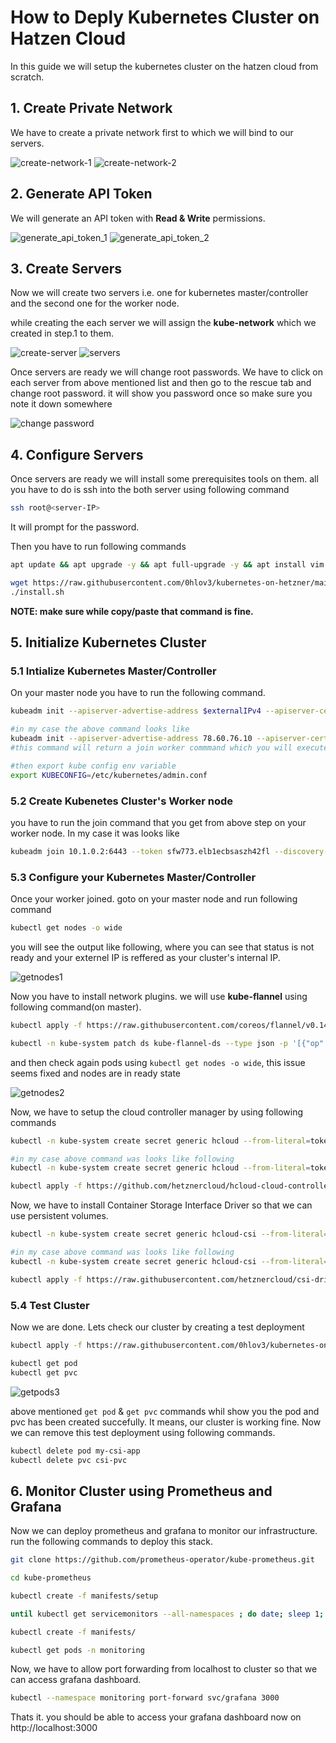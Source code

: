 # How to Deply Kubernetes Cluster on Hatzen Cloud

In this guide we will setup the kubernetes cluster on the hatzen cloud from scratch.

## 1. Create Private Network

We have to create a private network first to which we will bind to our servers.

![create-network-1](images/2.png)
![create-network-2](images/3.png)

## 2. Generate API Token

We will generate an API token with **Read & Write** permissions.

![generate_api_token_1](images/5.png)
![generate_api_token_2](images/6.png)

## 3. Create Servers

Now we will create two servers i.e. one for kubernetes master/controller and the second one for the worker node.

while creating the each server we will assign the **kube-network** which we created in step.1 to them.

![create-server](images/4.png)
![servers](images/7.png)

Once servers are ready we will change root passwords. We have to click on each server from above mentioned list and then go to the rescue tab and change root password. it will show you password once so make sure you note it down somewhere

![change password](images/8.png)

## 4. Configure Servers

Once servers are ready we will install some prerequisites tools on them. all you have to do is ssh into the both server using following command

```bash
ssh root@<server-IP>
```

It will prompt for the password.

Then you have to run following commands

```bash
apt update && apt upgrade -y && apt full-upgrade -y && apt install vim -y

wget https://raw.githubusercontent.com/0hlov3/kubernetes-on-hetzner/main/k8s-ubuntu-install/install.sh && chmod +x install.sh && 
./install.sh
```

**NOTE: make sure while copy/paste that command is fine.**

## 5. Initialize Kubernetes Cluster

### 5.1 Intialize Kubernetes Master/Controller

On your master node you have to run the following command.

```bash
kubeadm init --apiserver-advertise-address $externalIPv4 --apiserver-cert-extra-sans $PrivateIP,$externalIPv4 --control-plane-endpoint $PrivateIP --pod-network-cidr 10.244.0.0/16

#in my case the above command looks like 
kubeadm init --apiserver-advertise-address 78.60.76.10 --apiserver-cert-extra-sans 10.1.0.2,78.60.76.10 --control-plane-endpoint 10.1.0.2 --pod-network-cidr 10.244.0.0/16
#this command will return a join worker commmand which you will execute as it is on your worker nodes

#then export kube config env variable
export KUBECONFIG=/etc/kubernetes/admin.conf 
```

### 5.2 Create Kubenetes Cluster's Worker node

you have to run the join command that you get from above step on your worker node. In my case it was looks like

```bash
kubeadm join 10.1.0.2:6443 --token sfw773.elb1ecbsaszh42fl --discovery-token-ca-cert-hash sha256:b3e92asjhdkajf3223aee88485jkdhaskjd3fa3c3ff805d236e15163994ffadb
```

### 5.3 Configure your Kubernetes Master/Controller

Once your worker joined. goto on your master node and run following command

```bash
kubectl get nodes -o wide
```

you will see the output like following, where you can see that status is not ready and your externel IP is reffered as your cluster's internal IP.

![getnodes1](images/9.png)

Now you have to install network plugins. we will use **kube-flannel** using following command(on master).

```bash
kubectl apply -f https://raw.githubusercontent.com/coreos/flannel/v0.14.0/Documentation/kube-flannel.yml

kubectl -n kube-system patch ds kube-flannel-ds --type json -p '[{"op":"add","path":"/spec/template/spec/tolerations/-","value":{"key":"node.cloudprovider.kubernetes.io/uninitialized","value":"true","effect":"NoSchedule"}}]'
```

and then check again pods using `kubectl get nodes -o wide`, this issue seems fixed and nodes are in ready state

![getnodes2](images/10.png)

Now, we have to setup the cloud controller manager by using following commands

```bash
kubectl -n kube-system create secret generic hcloud --from-literal=token=<hcloud API token> --from-literal=network=<hcloud Network_ID_or_Name>

#in my case above command was looks like following
kubectl -n kube-system create secret generic hcloud --from-literal=token=JeZ3yahMMEisajhdgjasgdjhasdjhablmwnW6Epn3GS3PIisSVKlO9xKe --from-literal=network=kube-network

kubectl apply -f https://github.com/hetznercloud/hcloud-cloud-controller-manager/releases/latest/download/ccm-networks.yaml
```

Now, we have to install Container Storage Interface Driver so that we can use persistent volumes.

```bash
kubectl -n kube-system create secret generic hcloud-csi --from-literal=token=<hcloud API token> --from-literal=network=<hcloud Network_ID_or_Name>

#in my case above command was looks like following
kubectl -n kube-system create secret generic hcloud-csi --from-literal=token=JeZ3yahMMEi0cetrJPkdx2jmfsadjhasjkdhaksjkspn3GS3PIisSVKlO9xKe

kubectl apply -f https://raw.githubusercontent.com/hetznercloud/csi-driver/v1.6.0/deploy/kubernetes/hcloud-csi.yml
```

### 5.4 Test Cluster

Now we are done. Lets check our cluster by creating a test deployment

```bash
kubectl apply -f https://raw.githubusercontent.com/0hlov3/kubernetes-on-hetzner/main/test-deployment/csi-pvc-test.yaml

kubectl get pod
kubectl get pvc
```

![getpods3](images/11.png)

above mentioned `get pod` & `get pvc` commands whil show you the pod and pvc has been created succefully. It means, our cluster is working fine. Now we can remove this test deployment using following commands.

```bash
kubectl delete pod my-csi-app
kubectl delete pvc csi-pvc
```

## 6. Monitor Cluster using Prometheus and Grafana

Now we can deploy prometheus and grafana to monitor our infrastructure.
run the following commands to deploy this stack.

```bash
git clone https://github.com/prometheus-operator/kube-prometheus.git

cd kube-prometheus

kubectl create -f manifests/setup

until kubectl get servicemonitors --all-namespaces ; do date; sleep 1; echo ""; done

kubectl create -f manifests/

kubectl get pods -n monitoring
```

Now, we have to allow port forwarding from localhost to cluster so that we can access grafana dashboard.

```bash
kubectl --namespace monitoring port-forward svc/grafana 3000
```

Thats it. you should be able to access your grafana dashboard now on http://localhost:3000
